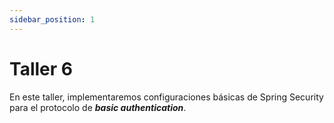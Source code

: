 ```yaml
---
sidebar_position: 1
---
```


# Taller 6

En este taller, implementaremos configuraciones básicas de Spring Security para el protocolo de ___basic authentication___.